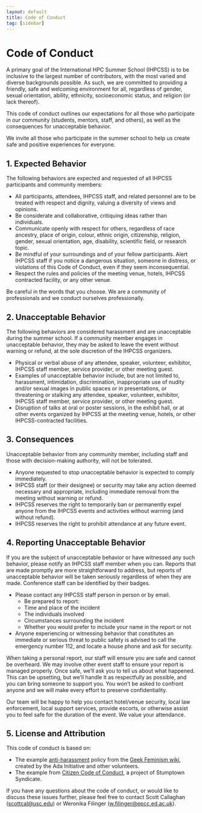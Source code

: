 ```yaml
---
layout: default
title: Code of Conduct
tag: [sidebar]
---
```


# Code of Conduct

A primary goal of the International HPC Summer School (IHPCSS) is to be inclusive to the largest number of contributors, with the most varied and diverse backgrounds possible.
As such, we are committed to providing a friendly, safe and welcoming environment for all, regardless of gender, sexual orientation, ability, ethnicity, socioeconomic status, and religion (or lack thereof).

This code of conduct outlines our expectations for all those who participate in our community (students, mentors, staff, and others), as well as the consequences for unacceptable behavior.

We invite all those who participate in the summer school to help us create safe and positive experiences for everyone.

## 1. Expected Behavior

The following behaviors are expected and requested of all IHPCSS participants and community members:

- All participants, attendees, IHPCSS staff, and related personnel are to be treated with respect and dignity, valuing a diversity of views and opinions.
- Be considerate and collaborative, critiquing ideas rather than individuals.
- Communicate openly with respect for others, regardless of race ancestry, place of origin, colour, ethnic origin, citizenship, religion, gender, sexual orientation, age, disability, scientific field, or research topic.
- Be mindful of your surroundings and of your fellow participants.
  Alert IHPCSS staff if you notice a dangerous situation, someone in distress, or violations of this Code of Conduct, even if they seem inconsequential.
- Respect the rules and policies of the meeting venue, hotels, IHPCSS contracted facility, or any other venue.

Be careful in the words that you choose.
We are a community of professionals and we conduct ourselves professionally.

## 2. Unacceptable Behavior

The following behaviors are considered harassment and are unacceptable during the summer school.
If a community member engages in unacceptable behavior, they may be asked to leave the event without warning or refund, at the sole discretion of the IHPCSS organizers.

- Physical or verbal abuse of any attendee, speaker, volunteer, exhibitor, IHPCSS staff member, service provider, or other meeting guest.
- Examples of unacceptable behavior include, but are not limited to, harassment, intimidation, discrimination, inappropriate use of nudity and/or sexual images in public spaces or in presentations, or threatening or stalking any attendee, speaker, volunteer, exhibitor, IHPCSS staff member, service provider, or other meeting guest.
- Disruption of talks at oral or poster sessions, in the exhibit hall, or at other events organized by IHPCSS at the meeting venue, hotels, or other IHPCSS-contracted facilities.

## 3. Consequences

Unacceptable behavior from any community member, including staff and those with decision-making authority, will not be tolerated.

- Anyone requested to stop unacceptable behavior is expected to comply immediately.
- IHPCSS staff (or their designee) or security may take any action deemed necessary and appropriate, including immediate removal from the meeting without warning or refund.
- IHPCSS reserves the right to temporarily ban or permanently expel anyone from the IHPCSS events and activities without warning (and without refund).
- IHPCSS reserves the right to prohibit attendance at any future event.

## 4. Reporting Unacceptable Behavior

If you are the subject of unacceptable behavior or have witnessed any such behavior, please notify an IHPCSS staff member when you can.
Reports that are made promptly are more straightforward to address, but reports of unacceptable behavior will be taken seriously regardless of when they are made.
Conference staff can be identified by their badges.

- Please contact any IHPCSS staff person in person or by email.
  - Be prepared to report:
  - Time and place of the incident
  - The individuals involved
  - Circumstances surrounding the incident
  - Whether you would prefer to include your name in the report or not
- Anyone experiencing or witnessing behavior that constitutes an immediate or serious threat to public safety is advised to call the emergency number 112, and locate a house phone and ask for security.

When taking a personal report, our staff will ensure you are safe and cannot be overheard.
We may involve other event staff to ensure your report is managed properly.
Once safe, we’ll ask you to tell us about what happened.
This can be upsetting, but we’ll handle it as respectfully as possible, and you can bring someone to support you.
You won’t be asked to confront anyone and we will make every effort to preserve confidentiality.

Our team will be happy to help you contact hotel/venue security, local law enforcement, local support services, provide escorts, or otherwise assist you to feel safe for the duration of the event. We value your attendance.

## 5. License and Attribution

This code of conduct is based on:

- The example [anti-harassment](http://geekfeminism.wikia.com/wiki/Conference_anti-harassment/Policy) policy from the [Geek Feminism wiki](http://geekfeminism.wikia.com/), created by the Ada Initiative and other volunteers.
- The example from [Citizen Code of Conduct](http://citizencodeofconduct.org/), a project of Stumptown Syndicate.

If you have any questions about the code of conduct, or would like to discuss these issues further, please feel free to contact Scott Callaghan (scottcal@usc.edu) or Weronika Filinger (w.filinger@epcc.ed.ac.uk).
